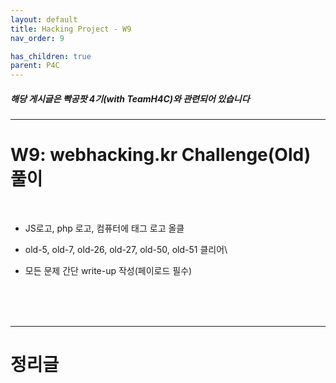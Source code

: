 ```yaml
---
layout: default
title: Hacking Project - W9
nav_order: 9

has_children: true
parent: P4C
---
```


##### 해당 게시글은 빡공팟 4기(with TeamH4C)와 관련되어 있습니다
-----

# W9:  webhacking.kr Challenge(Old) 풀이

<br>

- JS로고, php 로고, 컴퓨터에 태그 로고 올클

- old-5, old-7, old-26, old-27, old-50, old-51 클리어\

- 모든 문제 간단 write-up 작성(페이로드 필수)

<br>
<br>
<br>

-----

# 정리글

